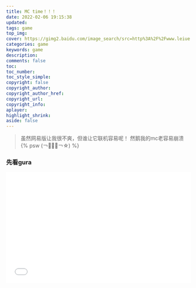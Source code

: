 ```yaml
---
title: MC time！！！
date: 2022-02-06 19:15:38
updated:
tags: game
top_img:
cover: https://gimg2.baidu.com/image_search/src=http%3A%2F%2Fwww.leiue.com%2Fuploads%2F2018%2F10%2FMinecraft.jpg&refer=http%3A%2F%2Fwww.leiue.com&app=2002&size=f9999,10000&q=a80&n=0&g=0n&fmt=jpeg?sec=1646738398&t=407d10d71475b5b58546cec6035f4151
categories: game
keywords: game
description: 
comments: false
toc: 
toc_number:
toc_style_simple:
copyright: false
copyright_author:
copyright_author_href:
copyright_url:
copyright_info:
aplayer:
highlight_shrink:
aside: false
---
```


> 虽然网易版让我很不爽，但谁让它联机容易呢！
> 然鹅我的mc老容易崩溃
> {% psw (￢︿̫̿￢☆) %}
### 先看gura
<div style="position: relative; padding: 30% 45%;">
<iframe src="//player.bilibili.com/player.html?aid=210443162&bvid=BV1ka411z7o6&cid=478370320&page=1&as_wide=1&high_quality=1&danmaku=1" scrolling="no" border="0" frameborder="no" framespacing="0" allowfullscreen="true" style="position: absolute; width: 100%; height: 100%; left: 0; top: 0;"> </iframe>
</div>